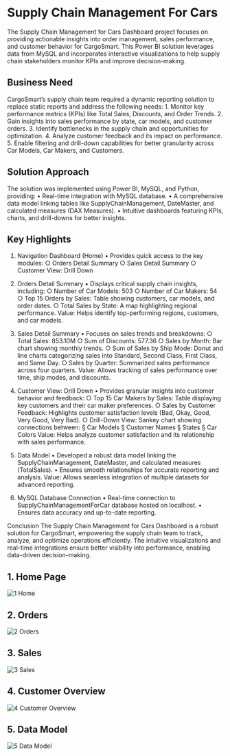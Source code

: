# Supply Chain Management For Cars

The Supply Chain Management for Cars Dashboard project focuses on providing actionable insights into order management, sales performance, and customer behavior for CargoSmart. This Power BI solution leverages data from MySQL and incorporates interactive visualizations to help supply chain stakeholders monitor KPIs and improve decision-making.

## Business Need
CargoSmart’s supply chain team required a dynamic reporting solution to replace static reports and address the following needs:
	1. Monitor key performance metrics (KPIs) like Total Sales, Discounts, and Order Trends.
	2. Gain insights into sales performance by state, car models, and customer orders.
	3. Identify bottlenecks in the supply chain and opportunities for optimization.
	4. Analyze customer feedback and its impact on performance.
	5. Enable filtering and drill-down capabilities for better granularity across Car Models, Car Makers, and Customers.

## Solution Approach
The solution was implemented using Power BI, MySQL, and Python, providing:
	• Real-time integration with MySQL database.
	• A comprehensive data model linking tables like SupplyChainManagement, DateMaster, and calculated measures (DAX Measures).
	• Intuitive dashboards featuring KPIs, charts, and drill-downs for better insights.

## Key Highlights
1. Navigation Dashboard (Home)
	• Provides quick access to the key modules:
		○ Orders Detail Summary
		○ Sales Detail Summary
		○ Customer View: Drill Down

2. Orders Detail Summary
	• Displays critical supply chain insights, including:
		○ Number of Car Models: 503
		○ Number of Car Makers: 54
		○ Top 15 Orders by Sales: Table showing customers, car models, and order dates.
		○ Total Sales by State: A map highlighting regional performance.
Value: Helps identify top-performing regions, customers, and car models.

3. Sales Detail Summary
	• Focuses on sales trends and breakdowns:
		○ Total Sales: 853.10M
		○ Sum of Discounts: 577.36
		○ Sales by Month: Bar chart showing monthly trends.
		○ Sum of Sales by Ship Mode: Donut and line charts categorizing sales into Standard, Second Class, First Class, and Same Day.
		○ Sales by Quarter: Summarized sales performance across four quarters.
Value: Allows tracking of sales performance over time, ship modes, and discounts.

4. Customer View: Drill Down
	• Provides granular insights into customer behavior and feedback:
		○ Top 15 Car Makers by Sales: Table displaying key customers and their car maker preferences.
		○ Sales by Customer Feedback: Highlights customer satisfaction levels (Bad, Okay, Good, Very Good, Very Bad).
		○ Drill-Down View: Sankey chart showing connections between:
			§ Car Models
			§ Customer Names
			§ States
			§ Car Colors
Value: Helps analyze customer satisfaction and its relationship with sales performance.

5. Data Model
	• Developed a robust data model linking the SupplyChainManagement, DateMaster, and calculated measures (TotalSales).
	• Ensures smooth relationships for accurate reporting and analysis.
Value: Allows seamless integration of multiple datasets for advanced reporting.

6. MySQL Database Connection
	• Real-time connection to SupplyChainManagementForCar database hosted on localhost.
	• Ensures data accuracy and up-to-date reporting.

Conclusion
The Supply Chain Management for Cars Dashboard is a robust solution for CargoSmart, empowering the supply chain team to track, analyze, and optimize operations efficiently. The intuitive visualizations and real-time integrations ensure better visibility into performance, enabling data-driven decision-making.

## 1. Home Page
![1  Home](https://github.com/user-attachments/assets/b009e80d-f998-4dff-be39-65344af49631)

## 2. Orders
      
![2  Orders](https://github.com/user-attachments/assets/953ee5a8-1a7a-46a1-b45a-8db3f95b5965)

## 3. Sales

![3  Sales](https://github.com/user-attachments/assets/16a59a86-1aec-44bd-ae9b-8a49bca72a3a)

## 4. Customer Overview

![4  Customer Overview](https://github.com/user-attachments/assets/b537c817-d1b3-4744-9d4e-9ad62b5c63ec)

## 5. Data Model

![5  Data Model](https://github.com/user-attachments/assets/e1ceb080-7c83-4d4a-973a-e18f95d0720e)
